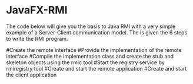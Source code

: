 # JavaFX-RMI
The code below will give you the basis to Java RMI with a very simple example of a Server-Client communication model.
The is given the 6 steps to write the RMI program.

#Create the remote interface
#Provide the implementation of the remote interface
#Compile the implementation class and create the stub and skeleton objects using the rmic tool
#Start the registry service by rmiregistry tool
#Create and start the remote application
#Create and start the client application
